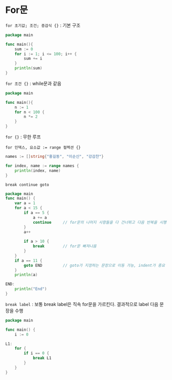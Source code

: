 # For문

`for 초기값; 조건; 증감식 {}` : 기본 구조
```go
package main

func main(){
    sum := 0 
    for i := 1; i <= 100; i++ {
        sum += i
    }
    println(sum)
}
```

`for 조건 {}` : while문과 같음

```go
package main

func main(){
    n := 1
    for n < 100 {
        n *= 2
    }
}
```

`for {}` : 무한 루프 

`for 인덱스, 요소값 := range 컬렉션 {}`

```go
names := []string{"홍길동", "이순신", "강감찬"}

for index, name := range names {
    println(index, name)
}
```

`break continue goto`
```go
package main 
func main() {
    var a = 1
    for a < 15 {
        if a == 5 {
            a += a
            continue     // for문의 나머지 사항들을 다 건너뛰고 다음 반복을 시행
        }
        a++
        
        if a > 10 {
            break        // for문 빠져나옴
        }
    }
    if a == 11 {  
        goto END         // goto가 지정하는 문장으로 이동 가능, indent가 중요
    }
    println(a)

END:
    println("End")
}
```

`break label` : 보통 break label은 직속 for문을 가르킨다. 결과적으로 label 다음 문장을 수행
```go
package main

func main() {
    i := 0

L1:
    for {
        if i == 0 {
            break L1
        }
    }
}
```